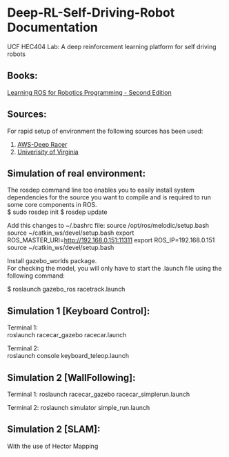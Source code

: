 # Deep-RL-Self-Driving-Robot Documentation

UCF HEC404 Lab: A deep reinforcement learning platform for self driving robots
## Books:
[Learning ROS for Robotics Programming - Second Edition](https://www.packtpub.com/hardware-and-creative/learning-ros-robotics-programming-second-edition)
## Sources:
  For rapid setup of environment the following sources has been used:   
 1. [AWS-Deep Racer](https://github.com/aws-robotics/aws-robomaker-sample-application-deepracer)   
 2. [Univerisity of Virginia](https://github.com/linklab-uva/f1tenth_gtc_tutorial#1-install-robot-operating-system-ros)   
 
## Simulation of real environment:
The rosdep command line too enables you to easily install system dependencies for the source you want
to compile and is required to run some core components in ROS.   
$ sudo rosdep init
$ rosdep update

Add this changes to ~/.bashrc file:
source /opt/ros/melodic/setup.bash
source ~/catkin_ws/devel/setup.bash
export ROS_MASTER_URI=http://192.168.0.151:11311
export ROS_IP=192.168.0.151
source ~/catkin_ws/devel/setup.bash


Install gazebo_worlds package.   
For checking the model, you will only have to start the .launch file using the
following command:     

$ roslaunch gazebo_ros racetrack.launch

## Simulation 1 [Keyboard Control]:   

Terminal 1:  
roslaunch racecar_gazebo racecar.launch   

Terminal 2:   
roslaunch console keyboard_teleop.launch  

## Simulation 2 [WallFollowing]:

Terminal 1: 
roslaunch racecar_gazebo racecar_simplerun.launch 

Terminal 2: 
roslaunch simulator simple_run.launch 

## Simulation 2 [SLAM]: 
With the use of Hector Mapping  

